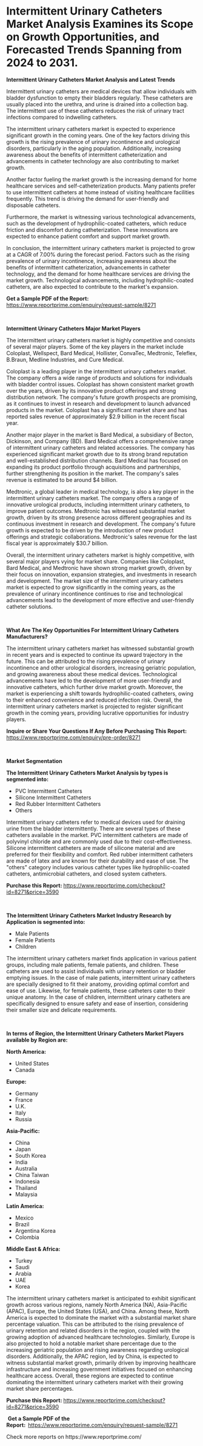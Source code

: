 <p><h1>Intermittent Urinary Catheters Market Analysis Examines its Scope on Growth Opportunities, and Forecasted Trends Spanning from 2024 to 2031.</h1></p><p><strong>Intermittent Urinary Catheters Market Analysis and Latest Trends</strong></p>
<p><p>Intermittent urinary catheters are medical devices that allow individuals with bladder dysfunction to empty their bladders regularly. These catheters are usually placed into the urethra, and urine is drained into a collection bag. The intermittent use of these catheters reduces the risk of urinary tract infections compared to indwelling catheters.</p><p>The intermittent urinary catheters market is expected to experience significant growth in the coming years. One of the key factors driving this growth is the rising prevalence of urinary incontinence and urological disorders, particularly in the aging population. Additionally, increasing awareness about the benefits of intermittent catheterization and advancements in catheter technology are also contributing to market growth.</p><p>Another factor fueling the market growth is the increasing demand for home healthcare services and self-catheterization products. Many patients prefer to use intermittent catheters at home instead of visiting healthcare facilities frequently. This trend is driving the demand for user-friendly and disposable catheters.</p><p>Furthermore, the market is witnessing various technological advancements, such as the development of hydrophilic-coated catheters, which reduce friction and discomfort during catheterization. These innovations are expected to enhance patient comfort and support market growth.</p><p>In conclusion, the intermittent urinary catheters market is projected to grow at a CAGR of 7.00% during the forecast period. Factors such as the rising prevalence of urinary incontinence, increasing awareness about the benefits of intermittent catheterization, advancements in catheter technology, and the demand for home healthcare services are driving the market growth. Technological advancements, including hydrophilic-coated catheters, are also expected to contribute to the market's expansion.</p></p>
<p><strong>Get a Sample PDF of the Report:&nbsp;</strong> <a href="https://www.reportprime.com/enquiry/request-sample/8271">https://www.reportprime.com/enquiry/request-sample/8271</a></p>
<p>&nbsp;</p>
<p><strong>Intermittent Urinary Catheters Major Market Players</strong></p>
<p><p>The intermittent urinary catheters market is highly competitive and consists of several major players. Some of the key players in the market include Coloplast, Wellspect, Bard Medical, Hollister, ConvaTec, Medtronic, Teleflex, B.Braun, Medline Industries, and Cure Medical.</p><p>Coloplast is a leading player in the intermittent urinary catheters market. The company offers a wide range of products and solutions for individuals with bladder control issues. Coloplast has shown consistent market growth over the years, driven by its innovative product offerings and strong distribution network. The company's future growth prospects are promising, as it continues to invest in research and development to launch advanced products in the market. Coloplast has a significant market share and has reported sales revenue of approximately $2.9 billion in the recent fiscal year.</p><p>Another major player in the market is Bard Medical, a subsidiary of Becton, Dickinson, and Company (BD). Bard Medical offers a comprehensive range of intermittent urinary catheters and related accessories. The company has experienced significant market growth due to its strong brand reputation and well-established distribution channels. Bard Medical has focused on expanding its product portfolio through acquisitions and partnerships, further strengthening its position in the market. The company's sales revenue is estimated to be around $4 billion.</p><p>Medtronic, a global leader in medical technology, is also a key player in the intermittent urinary catheters market. The company offers a range of innovative urological products, including intermittent urinary catheters, to improve patient outcomes. Medtronic has witnessed substantial market growth, driven by its strong presence across different geographies and its continuous investment in research and development. The company's future growth is expected to be driven by the introduction of new product offerings and strategic collaborations. Medtronic's sales revenue for the last fiscal year is approximately $30.7 billion.</p><p>Overall, the intermittent urinary catheters market is highly competitive, with several major players vying for market share. Companies like Coloplast, Bard Medical, and Medtronic have shown strong market growth, driven by their focus on innovation, expansion strategies, and investments in research and development. The market size of the intermittent urinary catheters market is expected to grow significantly in the coming years, as the prevalence of urinary incontinence continues to rise and technological advancements lead to the development of more effective and user-friendly catheter solutions.</p></p>
<p>&nbsp;</p>
<p><strong>What Are The Key Opportunities For Intermittent Urinary Catheters Manufacturers?</strong></p>
<p><p>The intermittent urinary catheters market has witnessed substantial growth in recent years and is expected to continue its upward trajectory in the future. This can be attributed to the rising prevalence of urinary incontinence and other urological disorders, increasing geriatric population, and growing awareness about these medical devices. Technological advancements have led to the development of more user-friendly and innovative catheters, which further drive market growth. Moreover, the market is experiencing a shift towards hydrophilic-coated catheters, owing to their enhanced convenience and reduced infection risk. Overall, the intermittent urinary catheters market is projected to register significant growth in the coming years, providing lucrative opportunities for industry players.</p></p>
<p><strong>Inquire or Share Your Questions If Any Before Purchasing This Report:</strong> <a href="https://www.reportprime.com/enquiry/pre-order/8271">https://www.reportprime.com/enquiry/pre-order/8271</a></p>
<p>&nbsp;</p>
<p><strong>Market Segmentation</strong></p>
<p><strong>The Intermittent Urinary Catheters Market Analysis by types is segmented into:</strong></p>
<p><ul><li>PVC Intermittent Catheters</li><li>Silicone Intermittent Catheters</li><li>Red Rubber Intermittent Catheters</li><li>Others</li></ul></p>
<p><p>Intermittent urinary catheters refer to medical devices used for draining urine from the bladder intermittently. There are several types of these catheters available in the market. PVC intermittent catheters are made of polyvinyl chloride and are commonly used due to their cost-effectiveness. Silicone intermittent catheters are made of silicone material and are preferred for their flexibility and comfort. Red rubber intermittent catheters are made of latex and are known for their durability and ease of use. The "others" category includes various catheter types like hydrophilic-coated catheters, antimicrobial catheters, and closed system catheters.</p></p>
<p><strong>Purchase this Report:&nbsp;</strong><a href="https://www.reportprime.com/checkout?id=8271&price=3590">https://www.reportprime.com/checkout?id=8271&price=3590</a></p>
<p>&nbsp;</p>
<p><strong>The Intermittent Urinary Catheters Market Industry Research by Application is segmented into:</strong></p>
<p><ul><li>Male Patients</li><li>Female Patients</li><li>Children</li></ul></p>
<p><p>The intermittent urinary catheters market finds application in various patient groups, including male patients, female patients, and children. These catheters are used to assist individuals with urinary retention or bladder emptying issues. In the case of male patients, intermittent urinary catheters are specially designed to fit their anatomy, providing optimal comfort and ease of use. Likewise, for female patients, these catheters cater to their unique anatomy. In the case of children, intermittent urinary catheters are specifically designed to ensure safety and ease of insertion, considering their smaller size and delicate requirements.</p></p>
<p>&nbsp;</p>
<p><strong>In terms of Region, the Intermittent Urinary Catheters Market Players available by Region are:</strong></p>
<p>
    <p> <strong> North America: </strong>
        <ul>
            <li>United States</li>
            <li>Canada</li>
        </ul>
        </p> 
    <p> <strong> Europe: </strong>
        <ul>
            <li>Germany</li>
            <li>France</li>
            <li>U.K.</li>
            <li>Italy</li>
            <li>Russia</li>
        </ul>
        </p> 
    <p> <strong> Asia-Pacific: </strong>
        <ul>
            <li>China</li>
            <li>Japan</li>
            <li>South Korea</li>
            <li>India</li>
            <li>Australia</li>
            <li>China Taiwan</li>
            <li>Indonesia</li>
            <li>Thailand</li>
            <li>Malaysia</li>
        </ul>
        </p> 
    <p> <strong> Latin America: </strong>
        <ul>
            <li>Mexico</li>
            <li>Brazil</li>
            <li>Argentina Korea</li>
            <li>Colombia</li>
        </ul>
        </p> 
    <p> <strong> Middle East & Africa: </strong>
        <ul>
            <li>Turkey</li>
            <li>Saudi</li>
            <li>Arabia</li>
            <li>UAE</li>
            <li>Korea</li>
        </ul>
    </p>
    </p>
<p><p>The intermittent urinary catheters market is anticipated to exhibit significant growth across various regions, namely North America (NA), Asia-Pacific (APAC), Europe, the United States (USA), and China. Among these, North America is expected to dominate the market with a substantial market share percentage valuation. This can be attributed to the rising prevalence of urinary retention and related disorders in the region, coupled with the growing adoption of advanced healthcare technologies. Similarly, Europe is also projected to hold a notable market share percentage due to the increasing geriatric population and rising awareness regarding urological disorders. Additionally, the APAC region, led by China, is expected to witness substantial market growth, primarily driven by improving healthcare infrastructure and increasing government initiatives focused on enhancing healthcare access. Overall, these regions are expected to continue dominating the intermittent urinary catheters market with their growing market share percentages.</p></p>
<p><strong>Purchase this Report: </strong><a href="https://www.reportprime.com/checkout?id=8271&price=3590">https://www.reportprime.com/checkout?id=8271&price=3590</a></p>
<p>&nbsp;<strong>Get a Sample PDF of the Report:&nbsp;&nbsp;</strong><a href="https://www.reportprime.com/enquiry/request-sample/8271">https://www.reportprime.com/enquiry/request-sample/8271</a></p>
<p><strong></strong></p>
<p>Check more reports on https://www.reportprime.com/</p>